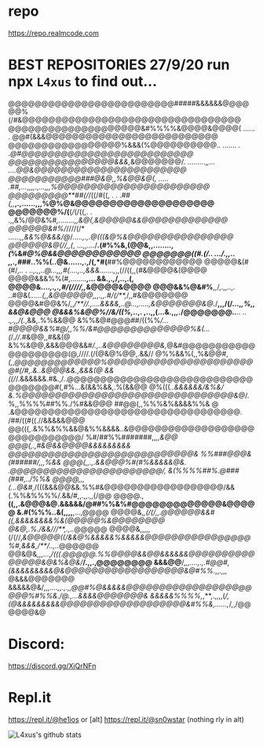 # repo
https://repo.realmcode.com
# BEST REPOSITORIES 27/9/20 run npx `L4xus` to find out...

@@@@@@@@@@@@@@@@@@@@@@@@@#####&&&&&&@@@@@@%(/#&@@@@@@@@@@@@@@@@@@@@@@@@@@@@@@@@@
@@@@@@@@@@@@@@@@@@@@&#%%%%&@@@@&@@@@( ...... . @@#(&&&@@@@@@@@@@@@@@@@@@@@@@@@@@
@@@@@@@@@@@@@@@@@%&&&(%@@@@@@@@@@.. .......     . .*@#@@@@@@@@@@@@@@@@@@@@@@@@@@
@@@@@@@@@@@@@@@@&&&,*&@@@@@@@/.  .........,*,...  ....@@&@@@@@@@@@@@@@@@@@@@@@@@
@@@@@@@@@@@###@&@,,%&@@&@(,  ..... .##,...*,,,,.,...,*,,%@@@@@@@@@@@@@@@@@@@@@@@
@@@@@@@@@**##(/*/((/#((, .    .  .*##(,,***,.,......,,,%@%@&@@@@@@@@@@@@@@@@@@@@
@@@@@@@%/(**(*/*(/((,.       .  .,,&%/@@&%#*,........,,&@(,&@@@@@&&@@@@@@@@@@@@@
@@@@@@&#%/*////(/*        ......*,,&&%@&&&/@*/*.....,.,.@(((&@%&@@@@@@@@@@@@@@@@
@@@@@@&@(//,,(*,      ...,,..../**.(#%%&,(@@&,,......*..,(*%&#*@%@&&@@@@@@@@@@@@
@@@@@@@((#.(/..      .../.,,.. ,,.,###*..%%(..@&......,.,/(,*#(**##%@@@@@@@@@@@@
@@@@@&(#(#/,.. .    ..,*.,,..@...,,,#(....,..,&&&.......,*,,(//((,,(#&@@@@&(@@@@
@@@@&&&%%(#,........**,...  &&.,*.,*/,..,.(, @@@@&....*,.,.,#/(////,,*&@@@@&@@@@
@@@&&%@&#%**,,/,.,,..,. ..#@&(*...****...(,,&@@@@@@*,,,.,,.*#/(/**,*/,,#&@@@@@@@
@@@@&#@@&%/,,*/**//.,....&&&&,..@...,.....,&@@@@@@@&@.*/**,,,/(/...,*,%,,&&@&@@@
@&&&%&@@%//&/((%,*..,. ,..,,(...&.,,*,.*/@@@@@@@..**.. ..  .*,.,,/(.*,&&,.%%&&@@
&%%&@#@@@##/((%%*/... #@@@@&&%#@/,,%%/&#@@@@@@@@@@@@@@%&(...(*/.*//*.#&@@,,#&&(@
&%%&@@,&&&@@@&&#*/.,..&@@@@@@@@&,*@&#@@@@@@@@@@@@@@@@@@@@(@,////.(/(@&@%@@,.&&//
@%%&&%(,,%&@@#,  *(,,@@@@@@@@@@@@@%@@@@@@@@@@@@@@@@@@@@@@@#(/#,.&..&@@@&&.,&&&(@
&&((/*/.&&&&&&.#&.,/..@@@@@@@@@@@@@@@@@@@@@@@@@@@@@@@@@@@#(,#%...&(&&%&&,.%(&&@@
@%(((*..&&&&&&/&%&/ &.%@@@@@@@@@@@@@@@@@@@@@@@@@@@@@@@@&@*/.%,,%%%%##%%./%#&&@@@
##@@(,,%%%&%&&&&%%& @ .&@@@@@@@@@@@@@@@@@@@@@@@@@@@@@@@@@@. /##/((#((.//&&&&&@@@
@@(((,.&%%&%%&&@&%%&&&&..&@@@@@@@@@@@@@@@@@@@@@@@@@@@@@@/ %#/##%%#######,,*,,&@@
@@@(,.,#&@&&@@@@&&&&&&&&& @@@@@@@@@@@@@@@@@@@@@@@@@@@@&  %%###@@@&(######/,,,%&&
@@@(,,.,.&&@@@%#(#%&&&&&@&. .@@@@@@@@@@@@@@@@@@@@@@@/, &(%%%%##%.@###(###,../%%&
@@@@,,,(...@&#,*/(((&&&@@&&.%%#&@@@@@@@@@@@@@@@@@@/&&(.%%&%%%%/.&&/#,,.,,.,,(/@@
@@@@.,**((,,.&@@@&@.&&&&&/@##%%&%#@@@@@@@@@@@@@&@@@@@ &.#(%%%..&(,,,,**,...,@@@@
@@@@&,*,(/(/,,.@@@@@@&&#((,&&&&&&&&%&(@@@@@%&@@@@@@@@ @&@,.%./&&///**,.,..*@@@@@
@@@@&,,,,,(/(//,*&@@@@@((/&&@%&&&&&%&&&&&@@@@@@@@@@@@@@@@%#,&&&,/**/..,..*@@@@@@
@@&@&,,,...,*/(((.@@@@@.%%@@@@&&@@&&&&&&@@@@@@@@@@@@@@@&@&%&@&/***/.,,.,@@@@@@@@
&&&@@**/,*,,....,.,.#@@#,(&&&&&&&&&@&@@@@@@@@@@@@@@@@@@&@#%%*.,,.,,, @&&&@@@@@@@
&&&&&@&/*,,,....,,.,.,,@@#%@&&&&&@@@@@@@@@@@@@@@@@@@@@@%#%%&./@.,...&&&&@@@@@@@&
&&&&&%%%%,*,**,.,,,,(*/,(@&&&&&&&&&@@@@@@@@@@@@@@@@@@@&#%%&,......,*/,,/@@@@@@&@

# Discord:
https://discord.gg/XjQrNFn
# Repl.it
https://repl.it/@he1ios or [alt] https://repl.it/@sn0wstar (nothing rly in alt)

![L4xus's github stats](https://github-readme-stats.vercel.app/api?username=L4xus&count_private=true&theme=radical)

